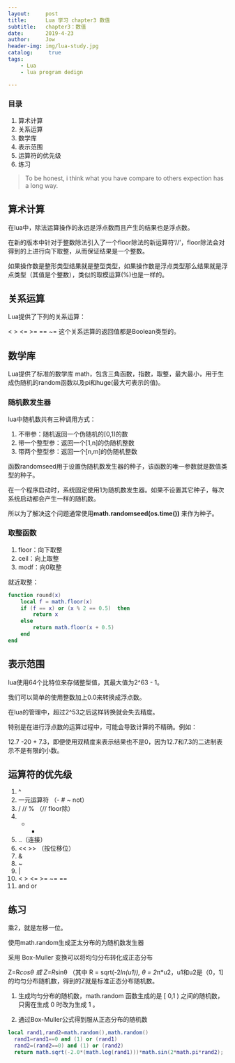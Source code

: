 ```yaml
---
layout:     post
title:      Lua 学习 chapter3 数值
subtitle:   chapter3：数值
date:       2019-4-23
author:     Jow
header-img: img/lua-study.jpg
catalog: 	 true 
tags:
    - Lua
    - lua program dedign

---
```


### 目录
1. 算术计算
2. 关系运算
3. 数学库
4. 表示范围
5. 运算符的优先级
6. 练习

> To be honest, i think what you have compare to others expection has a long way.

## 算术计算

在lua中，除法运算操作的永远是浮点数而且产生的结果也是浮点数。

在新的版本中针对于整数除法引入了一个floor除法的新运算符‘//’，floor除法会对得到的上进行向下取整，从而保证结果是一个整数。

如果操作数是整形类型结果就是整型类型，如果操作数是浮点类型那么结果就是浮点类型（其值是个整数），类似的取模运算(%)也是一样的。

## 关系运算

Lua提供了下列的关系运算：

< > <= >= == ~=  这个关系运算的返回值都是Boolean类型的。

## 数学库

Lua提供了标准的数学库 math，包含三角函数，指数，取整，最大最小，用于生成伪随机的random函数以及pi和huge(最大可表示的值)。

### 随机数发生器

lua中随机数共有三种调用方式：

1. 不带参：随机返回一个伪随机的[0,1)的数
2. 带一个整型参：返回一个[1,n]的伪随机整数
3. 带两个整型参：返回一个[n,m]的伪随机整数

函数randomseed用于设置伪随机数发生器的种子，该函数的唯一参数就是数值类型的种子。

在一个程序启动时，系统固定使用1为随机数发生器。如果不设置其它种子，每次系统启动都会产生一样的随机数。

所以为了解决这个问题通常使用**math.randomseed(os.time())** 来作为种子。

### 取整函数
1. floor：向下取整
2. ceil：向上取整
3. modf：向0取整

就近取整：

```lua
function round(x)
	local f = math.floor(x)
	if (f == x) or (x % 2 == 0.5)  then 
		return x
	else 
		return math.floor(x + 0.5)
	end
end
```

## 表示范围

lua使用64个比特位来存储整型值，其最大值为2^63 - 1。

我们可以简单的使用整数加上0.0来转换成浮点数。

在lua的管理中，超过2^53之后这样转换就会失去精度。

特别是在进行浮点数的运算过程中，可能会导致计算的不精确。例如：

12.7 -20 + 7.3，即便使用双精度来表示结果也不是0，因为12.7和7.3的二进制表示不是有限的小数。

## 运算符的优先级

1. ^
2. 一元运算符 （- # ~ not）
3. /  //  %  （//  floor除）
4. + -
5. ..（连接）
6. << >> （按位移位）
7.  & 
8.  ~
9.  |
10.  < > <= >= ~= ==
11.  and or

## 练习      
                                                                                                                                                   
乘2，就是左移一位。


使用math.random生成正太分布的为随机数发生器

采用 Box-Muller 变换可以将均匀分布转化成正态分布

Z=R*cosθ 或 Z=R*sinθ （其中 R = sqrt(-2*ln(u1)), θ = 2*π*u2，u1和u2是（0，1]的均匀分布随机数，得到的Z就是标准正态分布随机数。

1. 生成均匀分布的随机数，math.random 函数生成的是 [ 0,1 ) 之间的随机数，只需在生成 0 时改为生成 1 。

2. 通过Box-Muller公式得到服从正态分布的随机数

```lua
local rand1,rand2=math.random(),math.random()
  rand1=rand1==0 and (1) or (rand1)
  rand2=(rand2==0) and (1) or (rand2)
  return math.sqrt(-2.0*(math.log(rand1)))*math.sin(2*math.pi*rand2);	
```
